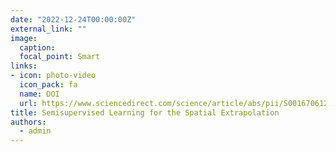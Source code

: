 ```yaml
---
date: "2022-12-24T00:00:00Z"
external_link: ""
image:
  caption: 
  focal_point: Smart
links:
- icon: photo-video
  icon_pack: fa
  name: DOI
  url: https://www.sciencedirect.com/science/article/abs/pii/S0016706122004013
title: Semisupervised Learning for the Spatial Extrapolation
authors: 
  - admin
---
```


